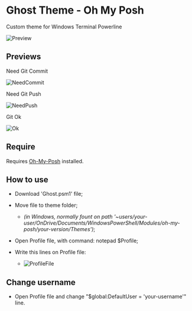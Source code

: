 # Ghost Theme - Oh My Posh

Custom theme for Windows Terminal Powerline

![Preview](https://github.com/muril0-0/oh-my-posh-ghost-theme/tree/master/img/preview.jpg)

## Previews

Need Git Commit

![NeedCommit](https://github.com/muril0-0/oh-my-posh-ghost-theme/tree/master/img/git-commit.jpg)

Need Git Push

![NeedPush](https://github.com/muril0-0/oh-my-posh-ghost-theme/tree/master/img/git-push.jpg)

Git Ok

![Ok](https://github.com/muril0-0/oh-my-posh-ghost-theme/tree/master/img/git-ok.jpg)

## Require

Requires [Oh-My-Posh](https://github.com/JanDeDobbeleer/oh-my-posh) installed.

## How to use

- Download 'Ghost.psm1' file;
- Move file to theme folder;
  - _(in Windows, normally fount on path '~users/your-user/OnDrive/Documents/WindowsPowerShell/Modules/oh-my-posh/your-version/Themes')_;
- Open Profile file, with command: notepad \$Profile;
- Write this lines on Profile file:

  - ![ProfileFile](https://github.com/muril0-0/oh-my-posh-ghost-theme/tree/master/img/profile-file.jpg)

## Change username

- Open Profile file and change "\$global:DefaultUser = 'your-username'" line.
